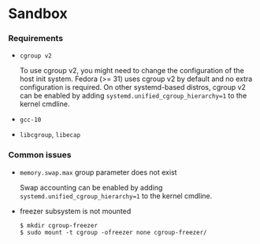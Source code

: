 # Sandbox

### Requirements

* `cgroup v2`

    To use cgroup v2, you might need to change the configuration of the host init system. Fedora (>= 31) uses cgroup v2 by default and no extra configuration is required. On other systemd-based distros, cgroup v2 can be enabled by adding `systemd.unified_cgroup_hierarchy=1` to the kernel cmdline.
    
* `gcc-10`
* `libcgroup`, `libecap`

### Common issues
* `memory.swap.max`  group parameter does not exist

    Swap accounting can be enabled by adding `systemd.unified_cgroup_hierarchy=1` to the kernel cmdline.

* freezer subsystem is not mounted
    ```shell
    $ mkdir cgroup-freezer
    $ sudo mount -t cgroup -ofreezer none cgroup-freezer/ 
    ```
